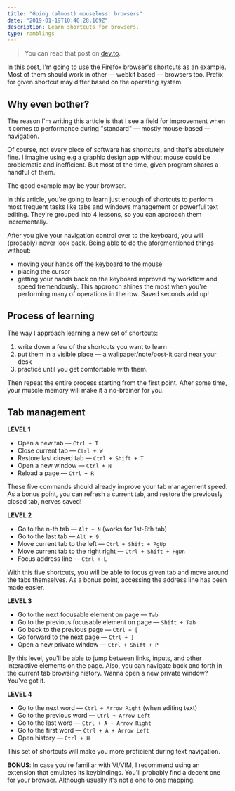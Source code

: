 ```yaml
---
title: "Going (almost) mouseless: browsers"
date: "2019-01-19T10:40:28.169Z"
description: Learn shortcuts for browsers.
type: ramblings
---
```


> You can read that post on [dev.to](https://dev.to/bgord/going-almost-mouseless-browsers--5c1h).

In this post, I'm going to use the Firefox browser's shortcuts as an example. Most of them should work in other — webkit based — browsers too. Prefix for given shortcut may differ based on the operating system.

## Why even bother?

The reason I'm writing this article is that I see a field for improvement when it comes to performance during "standard" — mostly mouse-based — navigation.

Of course, not every piece of software has shortcuts, and that's absolutely fine. I imagine using e.g a graphic design app without mouse could be problematic and inefficient. But most of the time, given program shares a handful of them.

The good example may be your browser.

In this article, you're going to learn just enough of shortcuts to perform most frequent tasks like tabs and windows management or powerful text editing. They're grouped into 4 lessons, so you can approach them incrementally.

After you give your navigation control over to the keyboard, you will (probably) never look back.
Being able to do the aforementioned things without:

- moving your hands off the keyboard to the mouse
- placing the cursor
- getting your hands back on the keyboard
  improved my workflow and speed tremendously. This approach shines the most when you're performing many of operations in the row. Saved seconds add up!

## Process of learning

The way I approach learning a new set of shortcuts:

1. write down a few of the shortcuts you want to learn
2. put them in a visible place — a wallpaper/note/post-it card near your desk
3. practice until you get comfortable with them.

Then repeat the entire process starting from the first point. After some time, your muscle memory will make it a no-brainer for you.

## Tab management

**LEVEL 1**

- Open a new tab — `Ctrl + T`
- Close current tab — `Ctrl + W`
- Restore last closed tab — `Ctrl + Shift + T`
- Open a new window — `Ctrl + N`
- Reload a page — `Ctrl + R`

These five commands should already improve your tab management speed. As a bonus point, you can refresh a current tab, and restore the previously closed tab, nerves saved!

**LEVEL 2**

- Go to the n-th tab — `Alt + N` (works for 1st-8th tab)
- Go to the last tab — `Alt + 9`
- Move current tab to the left — `Ctrl + Shift + PgUp`
- Move current tab to the right right — `Ctrl + Shift + PgDn`
- Focus address line — `Ctrl + L`

With this five shortcuts, you will be able to focus given tab and move around the tabs themselves. As a bonus point, accessing the address line has been made easier.

**LEVEL 3**

- Go to the next focusable element on page — `Tab`
- Go to the previous focusable element on page — `Shift + Tab`
- Go back to the previous page — `Ctrl + [`
- Go forward to the next page — `Ctrl + ]`
- Open a new private window — `Ctrl + Shift + P`

By this level, you'll be able to jump between links, inputs, and other interactive elements on the page. Also, you can navigate back and forth in the current tab browsing history. Wanna open a new private window? You've got it.

**LEVEL 4**

- Go to the next word — `Ctrl + Arrow Right` (when editing text)
- Go to the previous word — `Ctrl + Arrow Left`
- Go to the last word — `Ctrl + A + Arrow Right`
- Go to the first word — `Ctrl + A + Arrow Left`
- Open history — `Ctrl + H`

This set of shortcuts will make you more proficient during text navigation.

**BONUS**: In case you're familiar with VI/VIM, I recommend using an extension that emulates its keybindings. You'll probably find a decent one for your browser. Although usually it's not a one to one mapping.
